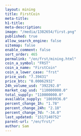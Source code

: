 ```yaml
---
layout: mining
title: FirstCoin
meta-title: 
h1-title: 
meta-description: 
image: "/media/1382654/first.png"
published: true
allow_search_engine: false
sitemap: false
enable_comment: false
sort_order: 465
permalink: "/en/frst/mining.html"
coin_a_symbol: "FRST"
coin_a_name: "FirstCoin"
coin_a_lower_case: "frst"
price_usd: "7.39431"
price_btc: "0.00062932"
24h_volume_usd: "392292.0"
market_cap_usd: "110000000.0"
total_supply: "110000000.0"
available_supply: "1869936.0"
percent_change_1h: "1.78"
percent_change_24h: "2.18"
percent_change_7d: "-34.0"
last_updated: "1517140752"
parent-url: "/en/frst/"
author: Sam
---
```


